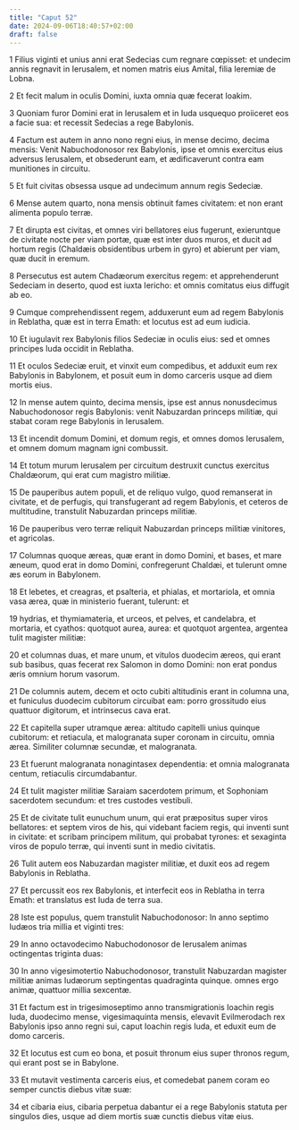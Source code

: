 ```yaml
---
title: "Caput 52"
date: 2024-09-06T18:40:57+02:00
draft: false
---
```




1 Filius viginti et unius anni erat Sedecias cum regnare cœpisset: et undecim annis regnavit in Ierusalem, et nomen matris eius Amital, filia Ieremiæ de Lobna.

2 Et fecit malum in oculis Domini, iuxta omnia quæ fecerat Ioakim.

3 Quoniam furor Domini erat in Ierusalem et in Iuda usquequo proiiceret eos a facie sua: et recessit Sedecias a rege Babylonis.

4 Factum est autem in anno nono regni eius, in mense decimo, decima mensis: Venit Nabuchodonosor rex Babylonis, ipse et omnis exercitus eius adversus Ierusalem, et obsederunt eam, et ædificaverunt contra eam munitiones in circuitu.

5 Et fuit civitas obsessa usque ad undecimum annum regis Sedeciæ.

6 Mense autem quarto, nona mensis obtinuit fames civitatem: et non erant alimenta populo terræ.

7 Et dirupta est civitas, et omnes viri bellatores eius fugerunt, exieruntque de civitate nocte per viam portæ, quæ est inter duos muros, et ducit ad hortum regis (Chaldæis obsidentibus urbem in gyro) et abierunt per viam, quæ ducit in eremum.

8 Persecutus est autem Chadæorum exercitus regem: et apprehenderunt Sedeciam in deserto, quod est iuxta Iericho: et omnis comitatus eius diffugit ab eo.

9 Cumque comprehendissent regem, adduxerunt eum ad regem Babylonis in Reblatha, quæ est in terra Emath: et locutus est ad eum iudicia.

10 Et iugulavit rex Babylonis filios Sedeciæ in oculis eius: sed et omnes principes Iuda occidit in Reblatha.

11 Et oculos Sedeciæ eruit, et vinxit eum compedibus, et adduxit eum rex Babylonis in Babylonem, et posuit eum in domo carceris usque ad diem mortis eius.

12 In mense autem quinto, decima mensis, ipse est annus nonusdecimus Nabuchodonosor regis Babylonis: venit Nabuzardan princeps militiæ, qui stabat coram rege Babylonis in Ierusalem.

13 Et incendit domum Domini, et domum regis, et omnes domos Ierusalem, et omnem domum magnam igni combussit.

14 Et totum murum Ierusalem per circuitum destruxit cunctus exercitus Chaldæorum, qui erat cum magistro militiæ.

15 De pauperibus autem populi, et de reliquo vulgo, quod remanserat in civitate, et de perfugis, qui transfugerant ad regem Babylonis, et ceteros de multitudine, transtulit Nabuzardan princeps militiæ.

16 De pauperibus vero terræ reliquit Nabuzardan princeps militiæ vinitores, et agricolas.

17 Columnas quoque æreas, quæ erant in domo Domini, et bases, et mare æneum, quod erat in domo Domini, confregerunt Chaldæi, et tulerunt omne æs eorum in Babylonem.

18 Et lebetes, et creagras, et psalteria, et phialas, et mortariola, et omnia vasa ærea, quæ in ministerio fuerant, tulerunt: et

19 hydrias, et thymiamateria, et urceos, et pelves, et candelabra, et mortaria, et cyathos: quotquot aurea, aurea: et quotquot argentea, argentea tulit magister militiæ:

20 et columnas duas, et mare unum, et vitulos duodecim æreos, qui erant sub basibus, quas fecerat rex Salomon in domo Domini: non erat pondus æris omnium horum vasorum.

21 De columnis autem, decem et octo cubiti altitudinis erant in columna una, et funiculus duodecim cubitorum circuibat eam: porro grossitudo eius quattuor digitorum, et intrinsecus cava erat.

22 Et capitella super utramque ærea: altitudo capitelli unius quinque cubitorum: et retiacula, et malogranata super coronam in circuitu, omnia ærea. Similiter columnæ secundæ, et malogranata.

23 Et fuerunt malogranata nonagintasex dependentia: et omnia malogranata centum, retiaculis circumdabantur.

24 Et tulit magister militiæ Saraiam sacerdotem primum, et Sophoniam sacerdotem secundum: et tres custodes vestibuli.

25 Et de civitate tulit eunuchum unum, qui erat præpositus super viros bellatores: et septem viros de his, qui videbant faciem regis, qui inventi sunt in civitate: et scribam principem militum, qui probabat tyrones: et sexaginta viros de populo terræ, qui inventi sunt in medio civitatis.

26 Tulit autem eos Nabuzardan magister militiæ, et duxit eos ad regem Babylonis in Reblatha.

27 Et percussit eos rex Babylonis, et interfecit eos in Reblatha in terra Emath: et translatus est Iuda de terra sua.

28 Iste est populus, quem transtulit Nabuchodonosor: In anno septimo Iudæos tria millia et viginti tres:

29 In anno octavodecimo Nabuchodonosor de Ierusalem animas octingentas triginta duas:

30 In anno vigesimotertio Nabuchodonosor, transtulit Nabuzardan magister militiæ animas Iudæorum septingentas quadraginta quinque. omnes ergo animæ, quattuor millia sexcentæ.

31 Et factum est in trigesimoseptimo anno transmigrationis Ioachin regis Iuda, duodecimo mense, vigesimaquinta mensis, elevavit Evilmerodach rex Babylonis ipso anno regni sui, caput Ioachin regis Iuda, et eduxit eum de domo carceris.

32 Et locutus est cum eo bona, et posuit thronum eius super thronos regum, qui erant post se in Babylone.

33 Et mutavit vestimenta carceris eius, et comedebat panem coram eo semper cunctis diebus vitæ suæ:

34 et cibaria eius, cibaria perpetua dabantur ei a rege Babylonis statuta per singulos dies, usque ad diem mortis suæ cunctis diebus vitæ eius.

